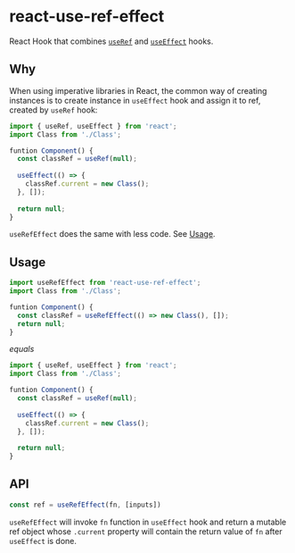 # react-use-ref-effect
React Hook that combines [`useRef`](https://reactjs.org/docs/hooks-reference.html#useref) and [`useEffect`](https://reactjs.org/docs/hooks-reference.html#useeffect) hooks.

## Why
When using imperative libraries in React, the common way of creating instances is to create instance in `useEffect` hook and assign it to ref, created by `useRef` hook:

```jsx
import { useRef, useEffect } from 'react';
import Class from './Class';

funtion Component() {
  const classRef = useRef(null);
  
  useEffect(() => {
    classRef.current = new Class();
  }, []);
  
  return null;
}
```

`useRefEffect` does the same with less code. See [Usage](#usage).

## Usage

```jsx
import useRefEffect from 'react-use-ref-effect';
import Class from './Class';

funtion Component() {
  const classRef = useRefEffect(() => new Class(), []);
  return null;
}
```

*equals*

```jsx
import { useRef, useEffect } from 'react';
import Class from './Class';

funtion Component() {
  const classRef = useRef(null);
  
  useEffect(() => {
    classRef.current = new Class();
  }, []);
  
  return null;
}
```

## API

```js
const ref = useRefEffect(fn, [inputs])
```

`useRefEffect` will invoke `fn` function in `useEffect` hook and return a mutable ref object whose `.current` property will contain the return value of `fn` after `useEffect` is done.
